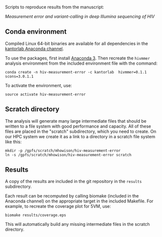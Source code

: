 Scripts to reproduce results from the manuscript:

*Measurement error and variant-calling in deep Illumina sequencing of HIV*

## Conda environment

Compiled Linux 64-bit binaries are available for all dependencies in the
[kantorlab Anaconda channel](https://anaconda.org/kantorlab).

To use the packages, first install [Anaconda 3](https://conda.io/miniconda.html).
Then recreate the `hivmmer` analysis environment from the included environment
file with the command:

    conda create -n hiv-measurement-error -c kantorlab  hivmmer=0.1.1 scons=3.0.1.1

To activate the environment, use:

    source activate hiv-measurement-error

## Scratch directory

The analysis will generate many large intermediate files that should be written
to a file system with good performance and capacity. All of these files are
placed in the "scratch" subdirectory, which you need to create. On our HPC
system we create it as a link to a directory in a scratch file system like
this:

    mkdir -p /gpfs/scratch/mhowison/hiv-measurement-error
    ln -s /gpfs/scratch/mhowison/hiv-measurement-error scratch

## Results

A copy of the results are included in the git repository in the `results`
subdirectory.

Each result can be recomputed by calling biomake (included in the Anaconda
channel) on the appropriate target in the included Makefile. For example, to
recreate
the coverage plot for 5VM, use:

    biomake results/coverage.eps

This will automatically build any missing intermediate files in the scratch
directory.
